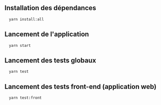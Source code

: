 ## Installation des dépendances
```
  yarn install:all
```
## Lancement de l'application
```
  yarn start
```

## Lancement des tests globaux
```
  yarn test
```

## Lancement des tests front-end (application web)
```
  yarn test:front
```
